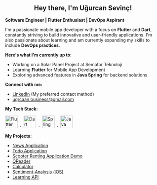 <h2 align="center"> Hey there, I'm Uğurcan Sevinç!</h2>

<!--img src="https://avatars3.githubusercontent.com/u/142983855?s=400&u=524c77e219d3060f21255396242a1a97c4787050&v=4" width="200" height="200" alt="Uğurcan Sevinç profile picture" align="center" /-->

**Software Engineer | Flutter Enthusiast | DevOps Aspirant**

I'm a passionate mobile app developer with a focus on **Flutter** and **Dart**, constantly striving to build innovative and user-friendly applications. I'm also passionate about learning and am currently expanding my skills to include **DevOps practices**.

**Here's what I'm currently up to:**

*  Working on a Solar Panel Project at Semafor Teknoloji
*  Learning **Flutter** for Mobile App Development
*  Exploring advanced features in **Java Spring** for backend solutions


**Connect with me:**

*  [LinkedIn](https://linkedin.com/in/ugrcaan) (My preferred contact method)
*  ugrcaan.business@gmail.com

**My Tech Stack:**

<p align="left">
  <a href="https://flutter.dev/" target="_blank"><img src="https://github.com/ugurcan-sevinc/ugurcan-sevinc/assets/69902076/3b08a1e3-ce16-4beb-b2b5-95b2b2b97798" alt="Flutter" title="Flutter" width="40" height="40" /></a>
  &nbsp;&middot;&nbsp;
  <a href="https://dart.dev/" target="_blank"><img src="https://github.com/ugurcan-sevinc/ugurcan-sevinc/assets/69902076/e9e4e00e-633f-4776-ab9a-d078610a0328" alt="Dart" title="Dart" width="40" height="40" /></a>
  &nbsp;&middot;&nbsp;
  <a href="https://spring.io/" target="_blank"><img src="https://github.com/ugurcan-sevinc/ugurcan-sevinc/assets/69902076/024ba102-c565-4d81-b42f-149718a78879" alt="Spring" title="Spring" width="40" height="40" /></a>
  &nbsp;&middot;&nbsp;
  <a href="https://www.java.com/" target="_blank"><img src="https://github.com/ugurcan-sevinc/ugurcan-sevinc/assets/69902076/69bcb80c-94a9-4004-9da7-514939d56bd9" alt="Java" title="Java" width="40" height="40" /></a>
</p>




**My Projects:**

*  [News Application](https://github.com/ugurcan-sevinc/ProjectNews)
*  [Todo Application](https://github.com/ugurcan-sevinc/OneTaskMan)
*  [Scooter Renting Application Demo](https://github.com/ugurcan-sevinc/ProjectSFinal)
*  [QReader](https://github.com/ugurcan-sevinc/QReader)
*  [Calculator](https://github.com/ugurcan-sevinc/Calculator)
*  [Sentiment-Analysis (iOS)](https://github.com/ugurcan-sevinc/Sentiment-Analysis)
*  [Learning API](https://github.com/ugurcan-sevinc/LearningAPI)

